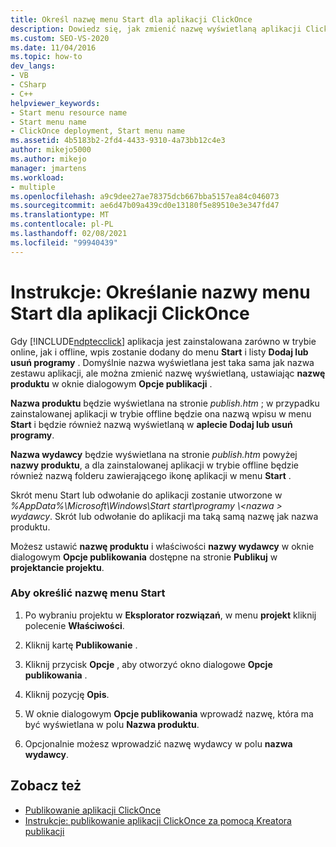 ```yaml
---
title: Określ nazwę menu Start dla aplikacji ClickOnce
description: Dowiedz się, jak zmienić nazwę wyświetlaną aplikacji ClickOnce przez ustawienie nazwy produktu w oknie dialogowym Opcje publikowania.
ms.custom: SEO-VS-2020
ms.date: 11/04/2016
ms.topic: how-to
dev_langs:
- VB
- CSharp
- C++
helpviewer_keywords:
- Start menu resource name
- Start menu name
- ClickOnce deployment, Start menu name
ms.assetid: 4b5183b2-2fd4-4433-9310-4a73bb12c4e3
author: mikejo5000
ms.author: mikejo
manager: jmartens
ms.workload:
- multiple
ms.openlocfilehash: a9c9dee27ae78375dcb667bba5157ea84c046073
ms.sourcegitcommit: ae6d47b09a439cd0e13180f5e89510e3e347fd47
ms.translationtype: MT
ms.contentlocale: pl-PL
ms.lasthandoff: 02/08/2021
ms.locfileid: "99940439"
---
```

# <a name="how-to-specify-a-start-menu-name-for-a-clickonce-application"></a>Instrukcje: Określanie nazwy menu Start dla aplikacji ClickOnce
Gdy [!INCLUDE[ndptecclick](../deployment/includes/ndptecclick_md.md)] aplikacja jest zainstalowana zarówno w trybie online, jak i offline, wpis zostanie dodany do menu **Start** i listy **Dodaj lub usuń programy** . Domyślnie nazwa wyświetlana jest taka sama jak nazwa zestawu aplikacji, ale można zmienić nazwę wyświetlaną, ustawiając **nazwę produktu** w oknie dialogowym **Opcje publikacji** .

 **Nazwa produktu** będzie wyświetlana na stronie *publish.htm* ; w przypadku zainstalowanej aplikacji w trybie offline będzie ona nazwą wpisu w menu **Start** i będzie również nazwą wyświetlaną w **aplecie Dodaj lub usuń programy**.

 **Nazwa wydawcy** będzie wyświetlana na stronie *publish.htm* powyżej **nazwy produktu**, a dla zainstalowanej aplikacji w trybie offline będzie również nazwą folderu zawierającego ikonę aplikacji w menu **Start** .

 Skrót menu Start lub odwołanie do aplikacji zostanie utworzone w *%AppData%\Microsoft\Windows\Start start\programy \\<nazwa \> wydawcy*. Skrót lub odwołanie do aplikacji ma taką samą nazwę jak nazwa produktu.

 Możesz ustawić **nazwę produktu** i właściwości **nazwy wydawcy** w oknie dialogowym **Opcje publikowania** dostępne na stronie **Publikuj** w **projektancie projektu**.

### <a name="to-specify-a-start-menu-name"></a>Aby określić nazwę menu Start

1. Po wybraniu projektu w **Eksplorator rozwiązań**, w menu **projekt** kliknij polecenie **Właściwości**.

2. Kliknij kartę **Publikowanie** .

3. Kliknij przycisk **Opcje** , aby otworzyć okno dialogowe **Opcje publikowania** .

4. Kliknij pozycję **Opis**.

5. W oknie dialogowym **Opcje publikowania** wprowadź nazwę, która ma być wyświetlana w polu **Nazwa produktu**.

6. Opcjonalnie możesz wprowadzić nazwę wydawcy w polu **nazwa wydawcy**.

## <a name="see-also"></a>Zobacz też
- [Publikowanie aplikacji ClickOnce](../deployment/publishing-clickonce-applications.md)
- [Instrukcje: publikowanie aplikacji ClickOnce za pomocą Kreatora publikacji](../deployment/how-to-publish-a-clickonce-application-using-the-publish-wizard.md)